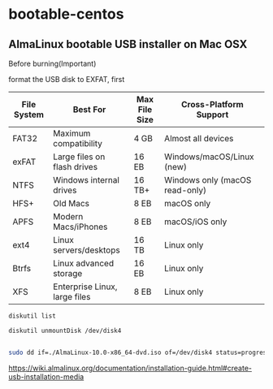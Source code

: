 # bootable-centos

## AlmaLinux bootable USB installer on Mac OSX

Before burning(Important)

format the USB disk to EXFAT, first

| File System | Best For                      | Max File Size | Cross-Platform Support         |
| ----------- | ----------------------------- | ------------- | ------------------------------ |
| FAT32       | Maximum compatibility         | 4 GB          | Almost all devices             |
| exFAT       | Large files on flash drives   | 16 EB         | Windows/macOS/Linux (new)      |
| NTFS        | Windows internal drives       | 16 TB+        | Windows only (macOS read-only) |
| HFS+        | Old Macs                      | 8 EB          | macOS only                     |
| APFS        | Modern Macs/iPhones           | 8 EB          | macOS/iOS only                 |
| ext4        | Linux servers/desktops        | 16 TB         | Linux only                     |
| Btrfs       | Linux advanced storage        | 16 EB         | Linux only                     |
| XFS         | Enterprise Linux, large files | 8 EB          | Linux only                     |



```sh
diskutil list

diskutil unmountDisk /dev/disk4


sudo dd if=./AlmaLinux-10.0-x86_64-dvd.iso of=/dev/disk4 status=progress conv=fsync bs=4M

```

https://wiki.almalinux.org/documentation/installation-guide.html#create-usb-installation-media


